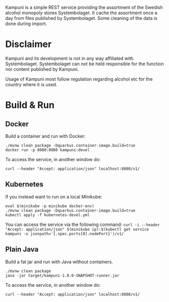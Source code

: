 Kampuni is a simple REST service providing the assortment of
the Swedish alcohol monopoly stores Systembolaget. It cache
the assortment once a day from files published by Systembolaget.
Some cleaning of the data is done during import.

# Disclaimer

Kampuni and its development is not in any way affiliated with
Systembolaget. Systembolaget can not be held responsible for the
function nor content published by Kampuni.

Usage of Kampuni most follow regulation regarding
alcohol etc for the country where it is used.  


# Build & Run

## Docker
Build a container and run with Docker:
```
./mvnw clean package -Dquarkus.container-image.build=true
docker run -p 8080:8080 kampuni:devel
```
To access the service, in another window do:
```
curl --header "Accept: application/json" localhost:8080/v1/
```

## Kubernetes
If you instead want to run on a local Minikube:
```
eval $(minikube -p minikube docker-env)
./mvnw clean package -Dquarkus.container-image.build=true
kubectl apply -f kubernetes-devel.yml
```
You can access the service via the following command:
`curl -i --header "Accept: application/json" $(minikube ip):$(kubectl get service kampuni -o jsonpath='{.spec.ports[0].nodePort}')/v1/`

## Plain Java
Build a fat jar and run with Java without containers.
```
./mvnw clean package
java -jar target/kampuni-1.0.0-SNAPSHOT-runner.jar
```
To access the service, in another window do:
```
curl --header "Accept: application/json" localhost:8080/v1/
```
